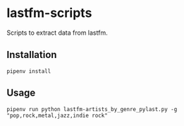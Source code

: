 # lastfm-scripts

Scripts to extract data from lastfm.

## Installation

```
pipenv install
```

## Usage

```
pipenv run python lastfm-artists_by_genre_pylast.py -g "pop,rock,metal,jazz,indie rock"
```

